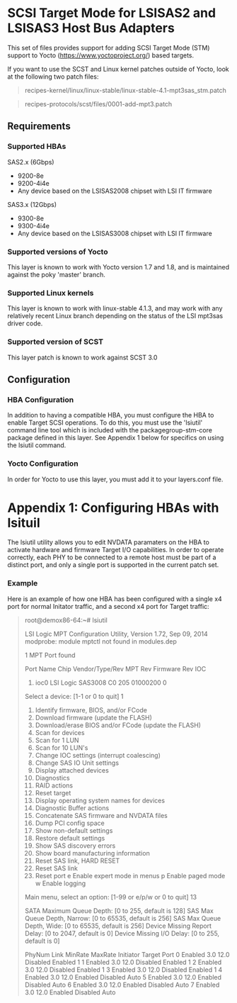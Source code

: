 SCSI Target Mode for LSISAS2 and LSISAS3 Host Bus Adapters
==========================================================

This set of files provides support for adding SCSI Target Mode (STM) support to
Yocto (https://www.yoctoproject.org/) based targets.

If you want to use the SCST and Linux kernel patches outside of Yocto, look at
the following two patch files:

> recipes-kernel/linux/linux-stable/linux-stable-4.1-mpt3sas_stm.patch

> recipes-protocols/scst/files/0001-add-mpt3.patch

Requirements
------------

### Supported HBAs
SAS2.x (6Gbps)
* 9200-8e
* 9200-4i4e
* Any device based on the LSISAS2008 chipset with LSI IT firmware

SAS3.x (12Gbps)
* 9300-8e
* 9300-4i4e
* Any device based on the LSISAS3008 chipset with LSI IT firmware

### Supported versions of Yocto
This layer is known to work with Yocto version 1.7 and 1.8, and is maintained
against the poky 'master' branch.

### Supported Linux kernels
This layer is known to work with linux-stable 4.1.3, and may work with any
relatively recent Linux branch depending on the status of the LSI mpt3sas 
driver code.

### Supported version of SCST
This layer patch is known to work against SCST 3.0 

Configuration
-------------

### HBA Configuration
In addition to having a compatible HBA, you must configure the HBA to enable
Target SCSI operations. To do this, you must use the 'lsiutil' command line
tool which is included with the packagegroup-stm-core package defined in this
layer. See Appendix 1 below for specifics on using the lsiutil command.

### Yocto Configuration
In order for Yocto to use this layer, you must add it to your layers.conf
file.



Appendix 1: Configuring HBAs with lsituil
=========================================
The lsiutil utility allows you to edit NVDATA paramaters on the HBA to 
activate hardware and firmware Target I/O capabilities. In order to operate
correctly, each PHY to be connected to a remote host must be part of a distinct
port, and only a single port is supported in the current patch set.

### Example 
Here is an example of how one HBA has been configured with a single x4 port for
normal Initator traffic, and a second x4 port for Target traffic:

> root@demox86-64:~# lsiutil
> 
> LSI Logic MPT Configuration Utility, Version 1.72, Sep 09, 2014
> modprobe: module mptctl not found in modules.dep
> 
> 1 MPT Port found
> 
> Port Name         Chip Vendor/Type/Rev    MPT Rev  Firmware Rev  IOC
> 1.  ioc0              LSI Logic SAS3008 C0      205      01000200     0
> 
> Select a device:  [1-1 or 0 to quit] 1
> 
> 1.  Identify firmware, BIOS, and/or FCode
> 2.  Download firmware (update the FLASH)
> 4.  Download/erase BIOS and/or FCode (update the FLASH)
> 8.  Scan for devices
> 801.  Scan for 1 LUN
> 810.  Scan for 10 LUN's
> 10.  Change IOC settings (interrupt coalescing)
> 13.  Change SAS IO Unit settings
> 16.  Display attached devices
> 20.  Diagnostics
> 21.  RAID actions
> 23.  Reset target
> 42.  Display operating system names for devices
> 43.  Diagnostic Buffer actions
> 45.  Concatenate SAS firmware and NVDATA files
> 59.  Dump PCI config space
> 60.  Show non-default settings
> 61.  Restore default settings
> 66.  Show SAS discovery errors
> 69.  Show board manufacturing information
> 97.  Reset SAS link, HARD RESET
> 98.  Reset SAS link
> 99.  Reset port
> e   Enable expert mode in menus
> p   Enable paged mode
> w   Enable logging
> 
> Main menu, select an option:  [1-99 or e/p/w or 0 to quit] 13
> 
> SATA Maximum Queue Depth:  [0 to 255, default is 128]
> SAS Max Queue Depth, Narrow:  [0 to 65535, default is 256]
> SAS Max Queue Depth, Wide:  [0 to 65535, default is 256]
> Device Missing Report Delay:  [0 to 2047, default is 0]
> Device Missing I/O Delay:  [0 to 255, default is 0]
> 
> PhyNum  Link      MinRate  MaxRate  Initiator  Target    Port
> 0    Enabled     3.0      12.0    Disabled   Enabled     1
> 1    Enabled     3.0      12.0    Disabled   Enabled     1
> 2    Enabled     3.0      12.0    Disabled   Enabled     1
> 3    Enabled     3.0      12.0    Disabled   Enabled     1
> 4    Enabled     3.0      12.0    Enabled    Disabled  Auto
> 5    Enabled     3.0      12.0    Enabled    Disabled  Auto
> 6    Enabled     3.0      12.0    Enabled    Disabled  Auto
> 7    Enabled     3.0      12.0    Enabled    Disabled  Auto
> 